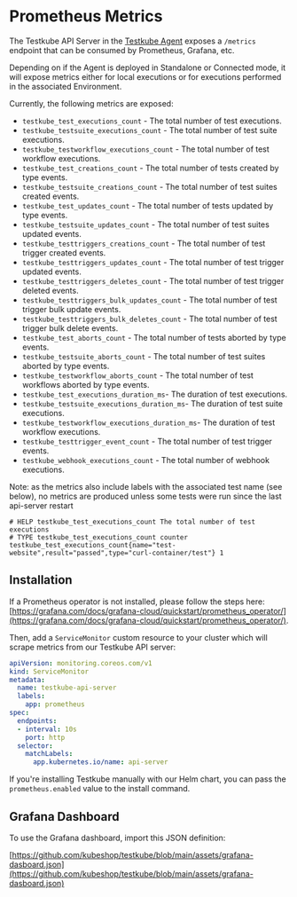 # Prometheus Metrics

The Testkube API Server in the [Testkube Agent](/articles/install/standalone-agent) exposes a `/metrics` endpoint that can be consumed by Prometheus, Grafana, etc. 

Depending on if the Agent is deployed in Standalone or Connected mode, it will expose metrics either for local executions or 
for executions performed in the associated Environment.

Currently, the following metrics are exposed:

* `testkube_test_executions_count` - The total number of test executions.
* `testkube_testsuite_executions_count` - The total number of test suite executions.
* `testkube_testworkflow_executions_count` - The total number of test workflow executions.
* `testkube_test_creations_count` - The total number of tests created by type events.
* `testkube_testsuite_creations_count` - The total number of test suites created events.
* `testkube_test_updates_count` - The total number of tests updated by type events.
* `testkube_testsuite_updates_count` - The total number of test suites updated events.
* `testkube_testtriggers_creations_count` - The total number of test trigger created events.
* `testkube_testtriggers_updates_count` - The total number of test trigger updated events.
* `testkube_testtriggers_deletes_count` - The total number of test trigger deleted events.
* `testkube_testtriggers_bulk_updates_count` - The total number of test trigger bulk update events.
* `testkube_testtriggers_bulk_deletes_count` - The total number of test trigger bulk delete events.
* `testkube_test_aborts_count` - The total number of tests aborted by type events.
* `testkube_testsuite_aborts_count` - The total number of test suites aborted by type events.
* `testkube_testworkflow_aborts_count` - The total number of test workflows aborted by type events.
* `testkube_test_executions_duration_ms`- The duration of test executions.
* `testkube_testsuite_executions_duration_ms`- The duration of test suite executions.
* `testkube_testworkflow_executions_duration_ms`- The duration of test workflow executions.
* `testkube_testtrigger_event_count` - The total number of test trigger events.
* `testkube_webhook_executions_count` - The total number of webhook executions.

Note: as the metrics also include labels with the associated test name (see below), no metrics are produced unless some tests were run since 
the last api-server restart 

```
# HELP testkube_test_executions_count The total number of test executions
# TYPE testkube_test_executions_count counter
testkube_test_executions_count{name="test-website",result="passed",type="curl-container/test"} 1
```

## Installation

If a Prometheus operator is not installed, please follow the steps here: [https://grafana.com/docs/grafana-cloud/quickstart/prometheus_operator/](https://grafana.com/docs/grafana-cloud/quickstart/prometheus_operator/).

Then, add a `ServiceMonitor` custom resource to your cluster which will scrape metrics from our
Testkube API server:

```yaml
apiVersion: monitoring.coreos.com/v1
kind: ServiceMonitor
metadata:
  name: testkube-api-server
  labels:
    app: prometheus
spec:
  endpoints:
  - interval: 10s
    port: http
  selector:
    matchLabels:
      app.kubernetes.io/name: api-server
```

If you're installing Testkube manually with our Helm chart, you can pass the `prometheus.enabled` value to the install command.

## Grafana Dashboard

To use the Grafana dashboard, import this JSON definition:

[https://github.com/kubeshop/testkube/blob/main/assets/grafana-dasboard.json](https://github.com/kubeshop/testkube/blob/main/assets/grafana-dasboard.json)
